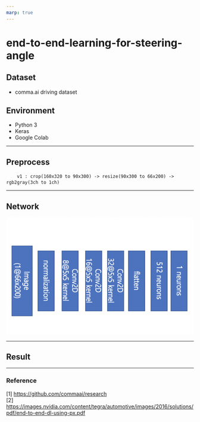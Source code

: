 ```yaml
---
marp: true
---
```


# end-to-end-learning-for-steering-angle

## Dataset  

* comma.ai driving dataset

## Environment

* Python 3
* Keras
* Google Colab
---

## Preprocess

```python3
    v1 : crop(160x320 to 90x300) -> resize(90x300 to 66x200) -> rgb2gray(3ch to 1ch)
```

---
## Network
![Network](./network.png)

---
## Result

---
### Reference

[1] https://github.com/commaai/research  
[2] https://images.nvidia.com/content/tegra/automotive/images/2016/solutions/pdf/end-to-end-dl-using-px.pdf
